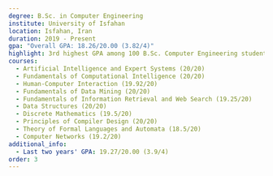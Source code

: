 ```yaml
---
degree: B.Sc. in Computer Engineering
institute: University of Isfahan
location: Isfahan, Iran
duration: 2019 - Present
gpa: "Overall GPA: 18.26/20.00 (3.82/4)"
highlight: 3rd highest GPA among 100 B.Sc. Computer Engineering students (class of 2023)
courses:
  - Artificial Intelligence and Expert Systems (20/20)
  - Fundamentals of Computational Intelligence (20/20)
  - Human-Computer Interaction (19.92/20)
  - Fundamentals of Data Mining (20/20)
  - Fundamentals of Information Retrieval and Web Search (19.25/20)
  - Data Structures (20/20)
  - Discrete Mathematics (19.5/20)
  - Principles of Compiler Design (20/20)
  - Theory of Formal Languages and Automata (18.5/20)
  - Computer Networks (19.2/20)
additional_info:
  - Last two years' GPA: 19.27/20.00 (3.9/4)
order: 3
---
```

